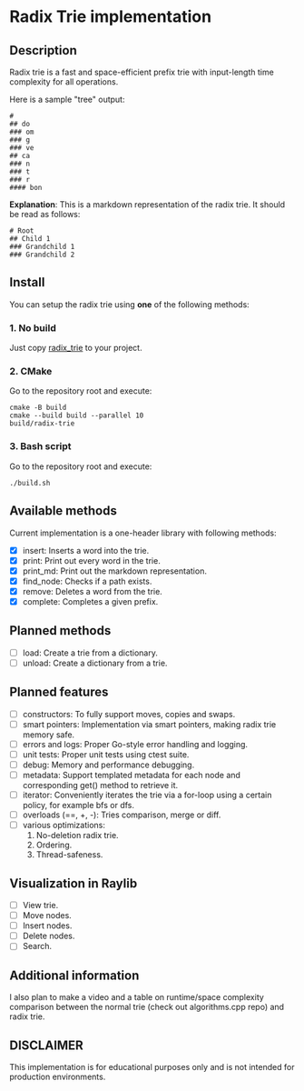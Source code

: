 # Radix Trie implementation

## Description
Radix trie is a fast and space-efficient prefix trie with input-length time complexity for all operations. 

Here is a sample "tree" output:

```
# 
## do
### om
### g
### ve
## ca
### n
### t
### r
#### bon
```

**Explanation**: This is a markdown representation of the radix trie. It should be read as follows:
```
# Root
## Child 1
### Grandchild 1
### Grandchild 2
```

## Install

You can setup the radix trie using **one** of the following methods:

### 1. No build
Just copy [radix\_trie](src/radix_trie.hpp) to your project.

### 2. CMake
Go to the repository root and execute:
```
cmake -B build
cmake --build build --parallel 10
build/radix-trie
```

### 3. Bash script
Go to the repository root and execute:
```
./build.sh
```

## Available methods 
Current implementation is a one-header library with following methods:
- [x] insert: Inserts a word into the trie.
- [x] print: Print out every word in the trie. 
- [x] print\_md: Print out the markdown representation. 
- [x] find\_node: Checks if a path exists.
- [x] remove: Deletes a word from the trie.
- [x] complete: Completes a given prefix.

## Planned methods
- [ ] load: Create a trie from a dictionary.
- [ ] unload: Create a dictionary from a trie.

## Planned features
- [ ] constructors: To fully support moves, copies and swaps.
- [ ] smart pointers: Implementation via smart pointers, making radix trie memory safe.
- [ ] errors and logs: Proper Go-style error handling and logging. 
- [ ] unit tests: Proper unit tests using ctest suite. 
- [ ] debug: Memory and performance debugging. 
- [ ] metadata: Support templated metadata for each node and corresponding get() method to retrieve it.
- [ ] iterator: Conveniently iterates the trie via a for-loop using a certain policy, for example bfs or dfs.
- [ ] overloads (==, +, -): Tries comparison, merge or diff.
- [ ] various optimizations:
    1. No-deletion radix trie.
    2. Ordering.
    3. Thread-safeness.

## Visualization in Raylib
- [ ] View trie.
- [ ] Move nodes.
- [ ] Insert nodes.
- [ ] Delete nodes. 
- [ ] Search.

## Additional information
I also plan to make a video and a table on runtime/space complexity comparison between the normal trie (check out algorithms.cpp repo) and radix trie.

## DISCLAIMER
This implementation is for educational purposes only and is not intended for production environments.
